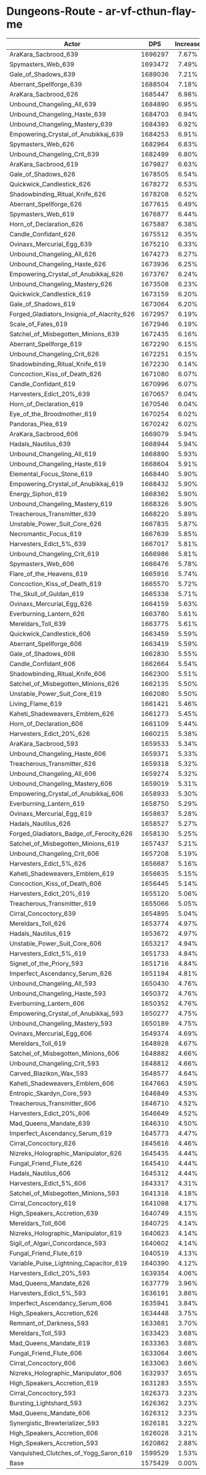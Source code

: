 # Dungeons-Route - ar-vf-cthun-flay-me
| Actor | DPS | Increase |
|---|:---:|:---:|
|AraKara_Sacbrood_639|1696297|7.67%|
|Spymasters_Web_639|1693472|7.49%|
|Gale_of_Shadows_639|1689036|7.21%|
|Aberrant_Spellforge_639|1688504|7.18%|
|AraKara_Sacbrood_626|1685447|6.98%|
|Unbound_Changeling_All_639|1684890|6.95%|
|Unbound_Changeling_Haste_639|1684703|6.94%|
|Unbound_Changeling_Mastery_639|1684393|6.92%|
|Empowering_Crystal_of_Anubikkaj_639|1684253|6.91%|
|Spymasters_Web_626|1682964|6.83%|
|Unbound_Changeling_Crit_639|1682499|6.80%|
|AraKara_Sacbrood_619|1679827|6.63%|
|Gale_of_Shadows_626|1678505|6.54%|
|Quickwick_Candlestick_626|1678272|6.53%|
|Shadowbinding_Ritual_Knife_626|1678208|6.52%|
|Aberrant_Spellforge_626|1677615|6.49%|
|Spymasters_Web_619|1676877|6.44%|
|Horn_of_Declaration_626|1675887|6.38%|
|Candle_Confidant_626|1675512|6.35%|
|Ovinaxs_Mercurial_Egg_639|1675210|6.33%|
|Unbound_Changeling_All_626|1674273|6.27%|
|Unbound_Changeling_Haste_626|1673936|6.25%|
|Empowering_Crystal_of_Anubikkaj_626|1673767|6.24%|
|Unbound_Changeling_Mastery_626|1673508|6.23%|
|Quickwick_Candlestick_619|1673159|6.20%|
|Gale_of_Shadows_619|1673064|6.20%|
|Forged_Gladiators_Insignia_of_Alacrity_626|1672957|6.19%|
|Scale_of_Fates_619|1672946|6.19%|
|Satchel_of_Misbegotten_Minions_639|1672435|6.16%|
|Aberrant_Spellforge_619|1672290|6.15%|
|Unbound_Changeling_Crit_626|1672251|6.15%|
|Shadowbinding_Ritual_Knife_619|1672230|6.14%|
|Concoction_Kiss_of_Death_626|1671080|6.07%|
|Candle_Confidant_619|1670996|6.07%|
|Harvesters_Edict_20%_639|1670657|6.04%|
|Horn_of_Declaration_619|1670546|6.04%|
|Eye_of_the_Broodmother_619|1670254|6.02%|
|Pandoras_Plea_619|1670242|6.02%|
|AraKara_Sacbrood_606|1669079|5.94%|
|Hadals_Nautilus_639|1668944|5.94%|
|Unbound_Changeling_All_619|1668890|5.93%|
|Unbound_Changeling_Haste_619|1668604|5.91%|
|Elemental_Focus_Stone_619|1668440|5.90%|
|Empowering_Crystal_of_Anubikkaj_619|1668432|5.90%|
|Energy_Siphon_619|1668362|5.90%|
|Unbound_Changeling_Mastery_619|1668326|5.90%|
|Treacherous_Transmitter_639|1668220|5.89%|
|Unstable_Power_Suit_Core_626|1667835|5.87%|
|Necromantic_Focus_619|1667639|5.85%|
|Harvesters_Edict_5%_639|1667017|5.81%|
|Unbound_Changeling_Crit_619|1666986|5.81%|
|Spymasters_Web_606|1666476|5.78%|
|Flare_of_the_Heavens_619|1665916|5.74%|
|Concoction_Kiss_of_Death_619|1665570|5.72%|
|The_Skull_of_Guldan_619|1665338|5.71%|
|Ovinaxs_Mercurial_Egg_626|1664159|5.63%|
|Everburning_Lantern_626|1663780|5.61%|
|Mereldars_Toll_639|1663775|5.61%|
|Quickwick_Candlestick_606|1663459|5.59%|
|Aberrant_Spellforge_606|1663419|5.59%|
|Gale_of_Shadows_606|1662830|5.55%|
|Candle_Confidant_606|1662664|5.54%|
|Shadowbinding_Ritual_Knife_606|1662300|5.51%|
|Satchel_of_Misbegotten_Minions_626|1662135|5.50%|
|Unstable_Power_Suit_Core_619|1662080|5.50%|
|Living_Flame_619|1661421|5.46%|
|Kaheti_Shadeweavers_Emblem_626|1661273|5.45%|
|Horn_of_Declaration_606|1661109|5.44%|
|Harvesters_Edict_20%_626|1660215|5.38%|
|AraKara_Sacbrood_593|1659533|5.34%|
|Unbound_Changeling_Haste_606|1659371|5.33%|
|Treacherous_Transmitter_626|1659318|5.32%|
|Unbound_Changeling_All_606|1659274|5.32%|
|Unbound_Changeling_Mastery_606|1659019|5.31%|
|Empowering_Crystal_of_Anubikkaj_606|1658933|5.30%|
|Everburning_Lantern_619|1658750|5.29%|
|Ovinaxs_Mercurial_Egg_619|1658637|5.28%|
|Hadals_Nautilus_626|1658527|5.27%|
|Forged_Gladiators_Badge_of_Ferocity_626|1658130|5.25%|
|Satchel_of_Misbegotten_Minions_619|1657437|5.21%|
|Unbound_Changeling_Crit_606|1657208|5.19%|
|Harvesters_Edict_5%_626|1656687|5.16%|
|Kaheti_Shadeweavers_Emblem_619|1656635|5.15%|
|Concoction_Kiss_of_Death_606|1656445|5.14%|
|Harvesters_Edict_20%_619|1655120|5.06%|
|Treacherous_Transmitter_619|1655066|5.05%|
|Cirral_Concoctory_639|1654895|5.04%|
|Mereldars_Toll_626|1653774|4.97%|
|Hadals_Nautilus_619|1653672|4.97%|
|Unstable_Power_Suit_Core_606|1653217|4.94%|
|Harvesters_Edict_5%_619|1651733|4.84%|
|Signet_of_the_Priory_593|1651716|4.84%|
|Imperfect_Ascendancy_Serum_626|1651194|4.81%|
|Unbound_Changeling_All_593|1650430|4.76%|
|Unbound_Changeling_Haste_593|1650372|4.76%|
|Everburning_Lantern_606|1650352|4.76%|
|Empowering_Crystal_of_Anubikkaj_593|1650277|4.75%|
|Unbound_Changeling_Mastery_593|1650189|4.75%|
|Ovinaxs_Mercurial_Egg_606|1649374|4.69%|
|Mereldars_Toll_619|1648928|4.67%|
|Satchel_of_Misbegotten_Minions_606|1648882|4.66%|
|Unbound_Changeling_Crit_593|1648812|4.66%|
|Carved_Blazikon_Wax_593|1648577|4.64%|
|Kaheti_Shadeweavers_Emblem_606|1647663|4.59%|
|Entropic_Skardyn_Core_593|1646849|4.53%|
|Treacherous_Transmitter_606|1646710|4.52%|
|Harvesters_Edict_20%_606|1646649|4.52%|
|Mad_Queens_Mandate_639|1646310|4.50%|
|Imperfect_Ascendancy_Serum_619|1645773|4.47%|
|Cirral_Concoctory_626|1645616|4.46%|
|Nizreks_Holographic_Manipulator_626|1645435|4.44%|
|Fungal_Friend_Flute_626|1645410|4.44%|
|Hadals_Nautilus_606|1645312|4.44%|
|Harvesters_Edict_5%_606|1643317|4.31%|
|Satchel_of_Misbegotten_Minions_593|1641318|4.18%|
|Cirral_Concoctory_619|1641098|4.17%|
|High_Speakers_Accretion_639|1640749|4.15%|
|Mereldars_Toll_606|1640725|4.14%|
|Nizreks_Holographic_Manipulator_619|1640623|4.14%|
|Sigil_of_Algari_Concordance_593|1640602|4.14%|
|Fungal_Friend_Flute_619|1640519|4.13%|
|Variable_Pulse_Lightning_Capacitor_619|1640390|4.12%|
|Harvesters_Edict_20%_593|1639354|4.06%|
|Mad_Queens_Mandate_626|1637779|3.96%|
|Harvesters_Edict_5%_593|1636191|3.86%|
|Imperfect_Ascendancy_Serum_606|1635941|3.84%|
|High_Speakers_Accretion_626|1634448|3.75%|
|Remnant_of_Darkness_593|1633681|3.70%|
|Mereldars_Toll_593|1633423|3.68%|
|Mad_Queens_Mandate_619|1633363|3.68%|
|Fungal_Friend_Flute_606|1633064|3.66%|
|Cirral_Concoctory_606|1633063|3.66%|
|Nizreks_Holographic_Manipulator_606|1632937|3.65%|
|High_Speakers_Accretion_619|1631283|3.55%|
|Cirral_Concoctory_593|1626373|3.23%|
|Bursting_Lightshard_593|1626362|3.23%|
|Mad_Queens_Mandate_606|1626312|3.23%|
|Synergistic_Brewterializer_593|1626181|3.22%|
|High_Speakers_Accretion_606|1626028|3.21%|
|High_Speakers_Accretion_593|1620862|2.88%|
|Vanquished_Clutches_of_Yogg_Saron_619|1599529|1.53%|
|Base|1575429|0.00%|
